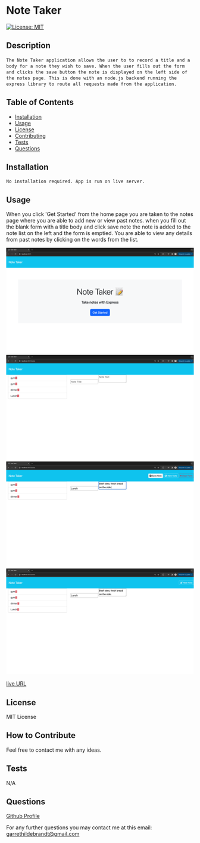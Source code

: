 # Note Taker

  [![License: MIT](https://img.shields.io/badge/License-MIT-yellow.svg)](https://opensource.org/licenses/MIT)

  ## Description
    The Note Taker application allows the user to to record a title and a body for a note they wish to save. When the user fills out the form and clicks the save button the note is displayed on the left side of the notes page. This is done with an node.js backend running the express library to route all requests made from the application. 


  ## Table of Contents
  - [Installation](#installation)
  - [Usage](#usage)
  - [License](#license)
  - [Contributing](#contributing)
  - [Tests](#tests)
  - [Questions](#questions)
  
  
  ## Installation
    No installation required. App is run on live server. 
  
  ## Usage
  When you click 'Get Started' from the home page you are taken to the notes page where you are able to add new or view past notes. when you fill out the blank form with a title body and click save note the note is added to the note list on the left and the form is emptied. You are able to view any details from past notes by clicking on the words from the list.

  ![Home Page](./images/homePage.png)  
  ![Add Note](./images/emptyNote.png) 
  ![Save Note](./images/saveNote.png) 
  ![View Note](./images/viewNote.png) 

  [live URL]()
  
  ## License
  MIT License


  ## How to Contribute
  Feel free to contact me with any ideas.
    
  ## Tests
  N/A

  ## Questions
  [Github Profile](https://github.com/garrethil)

  For any further questions you may contact me at this email: garrethildebrandt@gmail.com
  